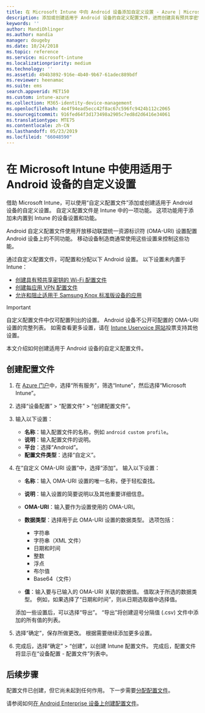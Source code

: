 ```yaml
---
title: 在 Microsoft Intune 中向 Android 设备添加自定义设置 - Azure | Microsoft Docs
description: 添加或创建适用于 Android 设备的自定义配置文件，进而创建具有预共享密钥的 WiFi 配置文件、按每个应用创建 VPN 配置文件，或在 Microsoft Intune 中允许/阻止适用于 Samsung Knox 标准设备的应用
keywords: ''
author: MandiOhlinger
ms.author: mandia
manager: dougeby
ms.date: 10/24/2018
ms.topic: reference
ms.service: microsoft-intune
ms.localizationpriority: medium
ms.technology: ''
ms.assetid: 494b3892-916e-4b40-9b67-61adec889bdf
ms.reviewer: heenamac
ms.suite: ems
search.appverid: MET150
ms.custom: intune-azure
ms.collection: M365-identity-device-management
ms.openlocfilehash: 4e4f94ead5ecc42f8ac67c596fc9424b112c2065
ms.sourcegitcommit: 916fed64f3d173498a2905c7ed8d2d6416e34061
ms.translationtype: MTE75
ms.contentlocale: zh-CN
ms.lasthandoff: 05/23/2019
ms.locfileid: "66048590"
---
```

# <a name="use-custom-settings-for-android-devices-in-microsoft-intune"></a>在 Microsoft Intune 中使用适用于 Android 设备的自定义设置

借助 Microsoft Intune，可以使用“自定义配置文件”添加或创建适用于 Android 设备的自定义设置。 自定义配置文件是 Intune 中的一项功能。 这项功能用于添加未内置到 Intune 的设备设置和功能。

Android 自定义配置文件使用开放移动联盟统一资源标识符 (OMA-URI) 设置配置 Android 设备上的不同功能。 移动设备制造商通常使用这些设置来控制这些功能。

通过自定义配置文件，可配置和分配以下 Android 设置。 以下设置未内置于 Intune：

- [创建具有预共享密钥的 Wi-Fi 配置文件](/intune/wi-fi-profile-shared-key)
- [创建每应用 VPN 配置文件](/intune/android-pulse-secure-per-app-vpn)
- [允许和阻止适用于 Samsung Knox 标准版设备的应用](/intune/samsung-knox-apps-allow-block)

>[!IMPORTANT]
> 自定义配置文件中仅可配置列出的设置。 Android 设备不公开可配置的 OMA-URI 设置的完整列表。 如需查看更多设置，请在 [Intune Uservoice 网站](https://microsoftintune.uservoice.com/forums/291681-ideas)投票支持其他设置。

本文介绍如何创建适用于 Android 设备的自定义配置文件。

## <a name="create-the-profile"></a>创建配置文件

1. 在 [Azure 门户](https://portal.azure.com)中，选择“所有服务”，筛选“Intune”，然后选择“Microsoft Intune”。
2. 选择“设备配置” > “配置文件” > “创建配置文件”。
3. 输入以下设置：

    - **名称**：输入配置文件的名称，例如 `android custom profile`。
    - **说明**：输入配置文件的说明。
    - **平台**：选择“Android”。
    - **配置文件类型**：选择“自定义”。

4. 在“自定义 OMA-URI 设置”中，选择“添加”。 输入以下设置：

    - **名称**：输入 OMA-URI 设置的唯一名称，便于轻松查找。
    - **说明**：输入设置的简要说明以及其他重要详细信息。
    - **OMA-URI**：输入要作为设置使用的 OMA-URI。
    - **数据类型**：选择用于此 OMA-URI 设置的数据类型。 选项包括：

      - 字符串
      - 字符串（XML 文件）
      - 日期和时间
      - 整数
      - 浮点
      - 布尔值
      - Base64（文件）

    - **值**：输入要与已输入的 OMA-URI 关联的数据值。 值取决于所选的数据类型。 例如，如果选择了“日期和时间”，则从日期选取器中选择值。

    添加一些设置后，可以选择“导出”。 “导出”将创建逗号分隔值 (.csv) 文件中添加的所有值的列表。

5. 选择“确定”，保存所做更改。 根据需要继续添加更多设置。 
6. 完成后，选择“确定” > “创建”，以创建 Intune 配置文件。 完成后，配置文件将显示在“设备配置 - 配置文件”列表中。

## <a name="next-steps"></a>后续步骤

配置文件已创建，但它尚未起到任何作用。 下一步需要[分配配置文件](device-profile-assign.md)。

请参阅如何[在 Android Enterprise 设备上创建配置文件](custom-settings-android-for-work.md)。
